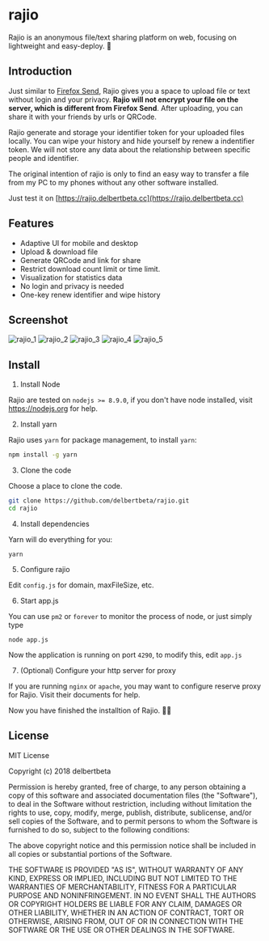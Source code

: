 # rajio

Rajio is an anonymous file/text sharing platform on web, focusing on lightweight and easy-deploy. :ghost:

## Introduction

Just similar to [Firefox Send](https://send.firefox.com/), Rajio gives you a space to upload file or text without login and your privacy. **Rajio will not encrypt your file on the server, which is different from Firefox Send**. After uploading, you can share it with your friends by urls or QRCode.

Rajio generate and storage your identifier token for your uploaded files locally. You can wipe your history and hide yourself by renew a indentifier token. We will not store any data about the relationship between specific people and identifier.

The original intention of rajio is only to find an easy way to transfer a file from my PC to my phones without any other software installed.

Just test it on [https://rajio.delbertbeta.cc](https://rajio.delbertbeta.cc)

## Features

* Adaptive UI for mobile and desktop
* Upload & download file
* Generate QRCode and link for share
* Restrict download count limit or time limit.
* Visualization for statistics data
* No login and privacy is needed
* One-key renew identifier and wipe history

## Screenshot

![rajio_1](https://rajio.delbertbeta.cc/d/bf031250b96360e9c213561066c3bd05/rajio_1.png)
![rajio_2](https://rajio.delbertbeta.cc/d/002fb90cff8132212dc221d9875cbfd6/rajio_2.png)
![rajio_3](https://rajio.delbertbeta.cc/d/b636346b8cb322832611795a3632fc0f/rajio_3.png)
![rajio_4](https://rajio.delbertbeta.cc/d/3ced93e38c696ee6efbf343a41b455d4/rajio_4.png)
![rajio_5](https://rajio.delbertbeta.cc/d/296db6ec148bbc50b532e8567ef2610b/rajio_5.png)

## Install

1. Install Node

Rajio are tested on `nodejs >= 8.9.0`, if you don't have node installed, visit https://nodejs.org for help.

2. Install yarn

Rajio uses `yarn` for package management, to install `yarn`:

```bash
npm install -g yarn
```

3. Clone the code

Choose a place to clone the code.

```bash
git clone https://github.com/delbertbeta/rajio.git
cd rajio
```

4. Install dependencies

Yarn will do everything for you:

```
yarn
```

5. Configure rajio

Edit `config.js` for domain, maxFileSize, etc.

6. Start app.js

You can use `pm2` or `forever` to monitor the process of node, or just simply type

```
node app.js
```

Now the application is running on port `4290`, to modify this, edit `app.js`

7. (Optional) Configure your http server for proxy

If you are running `nginx` or `apache`, you may want to configure reserve proxy for Rajio. Visit their documents for help.

Now you have finished the installtion of Rajio. :tada::tada:

## License

MIT License

Copyright (c) 2018 delbertbeta

Permission is hereby granted, free of charge, to any person obtaining a copy
of this software and associated documentation files (the "Software"), to deal
in the Software without restriction, including without limitation the rights
to use, copy, modify, merge, publish, distribute, sublicense, and/or sell
copies of the Software, and to permit persons to whom the Software is
furnished to do so, subject to the following conditions:

The above copyright notice and this permission notice shall be included in all
copies or substantial portions of the Software.

THE SOFTWARE IS PROVIDED "AS IS", WITHOUT WARRANTY OF ANY KIND, EXPRESS OR
IMPLIED, INCLUDING BUT NOT LIMITED TO THE WARRANTIES OF MERCHANTABILITY,
FITNESS FOR A PARTICULAR PURPOSE AND NONINFRINGEMENT. IN NO EVENT SHALL THE
AUTHORS OR COPYRIGHT HOLDERS BE LIABLE FOR ANY CLAIM, DAMAGES OR OTHER
LIABILITY, WHETHER IN AN ACTION OF CONTRACT, TORT OR OTHERWISE, ARISING FROM,
OUT OF OR IN CONNECTION WITH THE SOFTWARE OR THE USE OR OTHER DEALINGS IN THE
SOFTWARE.